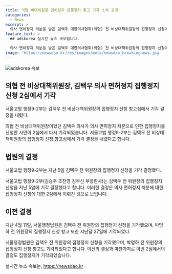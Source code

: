 ```yaml
---
title: 의협 비대위원장 면허정지 집행정지 항고 기각 소식 공개!
categories:
  - News
excerpt: >
  의사 면허정지 처분을 받은 김택우 대한의사협회(의협) 전 비상대책위원장의 집행정지 신청이 2심에서 기각됐다. 서울고법은 면허정지 집행정지 신청 항고심에서 기각 결정했는데, 정부는 김 전 위원장과 박명하 의협 전 비대위 조직위원장이 의대 정원 증원 반대 궐기대회에서의 발언으로 인해 의사 면허 3개월 정지 처분을 내렸다. 이에 두 사람의 집행정지 신청은 모두 기각됐다.
feature_text: >
  ## adskorea 실시간 뉴스 속보입니다.

  의사 면허정지 처분을 받은 김택우 대한의사협회(의협) 전 비상대책위원장의 집행정지 신청이 2심에서 기각됐다. 서울고법은 면허정지 집행정지 신청 항고심에서 기각 결정했는데, 정부는 김 전 위원장과 박명하 의협 전 비대위 조직위원장이 의대 정원 증원 반대 궐기대회에서의 발언으로 인해 의사 면허 3개월 정지 처분을 내렸다. 이에 두 사람의 집행정지 신청은 모두 기각됐다.
image: 'https://newsdao.kr/res/images/meta/newsdao_breakingnews.jpg'
---
```


<p><img src="https://newsdao.kr/res/images/meta/newsdao_breakingnews.jpg" alt="adskorea 속보" /></p>

<h2 data-ke-size="size26">의협 전 비상대책위원장, 김택우 의사 면허정지 집행정지 신청 2심에서 기각</h2>

<p data-ke-size="size16">서울고법 행정9-2부는 김택우 전 비상대책위원장의 집행정지 신청 항고심에서 기각 결정을 내렸다.</p>

<p>의협 전 비상대책위원장이었던 김택우 의사가 의사 면허정지 처분으로 인한 집행정지를 신청한 사안이 2심에서 다시 기각되었습니다. 서울고법 행정9-2부는 김택우 전 비상대책위원장의 집행정지 신청 항고심에서 기각 결정을 내렸다고 합니다.</p>

<h2 data-ke-size="size26">법원의 결정</h2>

<p data-ke-size="size16">서울고법 행정9-2부는 지난 5일 김택우 전 위원장의 집행정지 신청을 기각 결정했다.</p>

<p>서울고법 행정9-2부(김승주 조찬영 김무신 부장판사)는 김택우 전 위원장의 집행정지 신청을 지난 5일에 기각 결정했다고 합니다. 이러한 결정은 의사 면허정지 처분에 대한 집행정지 신청에 대한 2심에서 이뤄진 것으로 보입니다.</p>

<h2 data-ke-size="size26">이전 결정</h2>

<p data-ke-size="size16">지난 4월 11일, 서울행정법원은 김택우 전 위원장의 집행정지 신청을 기각했으며, 박명하 전 위원장의 집행정지 신청 항고 또한 지난달 27일에 기각되었다.</p>

<p>서울행정법원은 김택우 전 위원장의 집행정지 신청을 기각했으며, 박명하 전 위원장의 집행정지 신청 항고도 기각되었다고 합니다. 이전의 결정과 마찬가지로 이번 2심에서의 결정도 집행정지가 기각되었습니다.</p>
실시간 뉴스 속보는, <a href="https://newsdao.kr" rel="dofollow">https://newsdao.kr</a>



